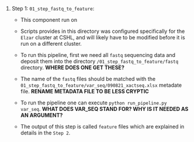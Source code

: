 1. Step 1: `01_step_fastq_to_feature`: 

    - This component run on  

    - Scripts provides in this directory was configured specifically for the `Elzar` cluster at CSHL, and will likely have to be modified before it is run on a different cluster. 
    - To run this pipeline, first we need all `fastq` sequencing data and deposit them into the directory `/01_step_fastq_to_feature/fastq` directory. **WHERE DOES ONE GET THESE?**
    - The name of the `fastq` files should be matched with the `01_step_fastq_to_feature/var_seq/090821_xactseq.xlsx` metadate file. **RENAME METADATA FILE TO BE LESS CRYPTIC**
    - To run the pipeline one can execute `python run_pipeline.py var_seq`. **WHAT DOES VAR_SEQ STAND FOR? WHY IS IT NEEDED AS AN ARGUMENT?**
    - The output of this step is called `feature` files which are explained in details in the `Step 2`. 